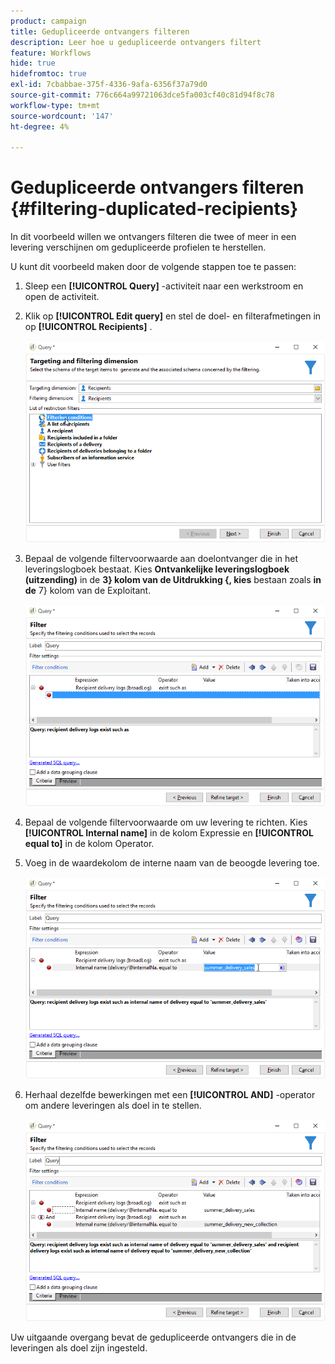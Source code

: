 ```yaml
---
product: campaign
title: Gedupliceerde ontvangers filteren
description: Leer hoe u gedupliceerde ontvangers filtert
feature: Workflows
hide: true
hidefromtoc: true
exl-id: 7cbabbae-375f-4336-9afa-6356f37a79d0
source-git-commit: 776c664a99721063dce5fa003cf40c81d94f8c78
workflow-type: tm+mt
source-wordcount: '147'
ht-degree: 4%

---
```


# Gedupliceerde ontvangers filteren {#filtering-duplicated-recipients}



In dit voorbeeld willen we ontvangers filteren die twee of meer in een levering verschijnen om gedupliceerde profielen te herstellen.

U kunt dit voorbeeld maken door de volgende stappen toe te passen:

1. Sleep een **[!UICONTROL Query]** -activiteit naar een werkstroom en open de activiteit.
1. Klik op **[!UICONTROL Edit query]** en stel de doel- en filterafmetingen in op **[!UICONTROL Recipients]** .

   ![](assets/query_recipients_1.png)

1. Bepaal de volgende filtervoorwaarde aan doelontvanger die in het leveringslogboek bestaat. Kies **Ontvankelijke leveringslogboek (uitzending)** in de **3&rbrace; kolom van de Uitdrukking {, kies** bestaan zoals **in de** 7} kolom van de Exploitant.**&#x200B;**

   ![](assets/query_recipients_2.png)

1. Bepaal de volgende filtervoorwaarde om uw levering te richten. Kies **[!UICONTROL Internal name]** in de kolom Expressie en **[!UICONTROL equal to]** in de kolom Operator.
1. Voeg in de waardekolom de interne naam van de beoogde levering toe.

   ![](assets/query_recipients_3.png)

1. Herhaal dezelfde bewerkingen met een **[!UICONTROL AND]** -operator om andere leveringen als doel in te stellen.

   ![](assets/query_recipients_4.png)

Uw uitgaande overgang bevat de gedupliceerde ontvangers die in de leveringen als doel zijn ingesteld.
